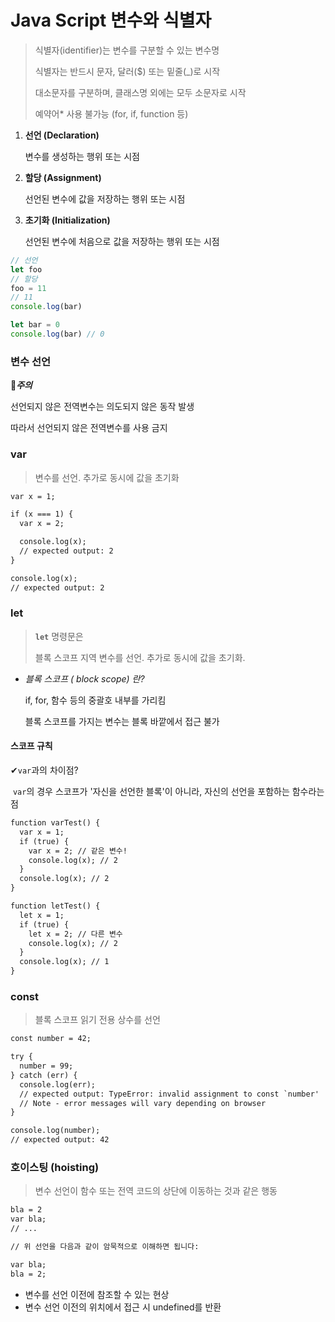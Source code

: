 # Java Script 변수와 식별자



> 식별자(identifier)는 변수를 구분할 수 있는 변수명
>
> 식별자는 반드시 문자, 달러($) 또는 밑줄(_)로 시작
>
> 대소문자를 구분하며, 클래스명 외에는 모두 소문자로 시작
>
> 예약어* 사용 불가능 (for, if, function 등)



1. __선언 (Declaration)__

   변수를 생성하는 행위 또는 시점

2. __할당 (Assignment)__

   선언된 변수에 값을 저장하는 행위 또는 시점

3. __초기화 (Initialization)__

   선언된 변수에 처음으로 값을 저장하는 행위 또는 시점

```js
// 선언
let foo
// 할당
foo = 11
// 11
console.log(bar)

let bar = 0
console.log(bar) // 0
```



### 변수 선언

👀___주의___

선언되지 않은 전역변수는 의도되지 않은 동작 발생

따라서 선언되지 않은 전역변수를 사용 금지

### var

> 변수를 선언. 추가로 동시에 값을 초기화



```html
var x = 1;

if (x === 1) {
  var x = 2;

  console.log(x);
  // expected output: 2
}

console.log(x);
// expected output: 2
```



### let

> **`let`** 명령문은 
>
> 블록 스코프 지역 변수를 선언. 추가로 동시에 값을 초기화.

- _블록 스코프 ( block scope) 란?_

  if, for, 함수 등의 중괄호 내부를 가리킴

  블록 스코프를 가지는 변수는 블록 바깥에서 접근 불가

  

#### 스코프 규칙

✔`var`과의 차이점?

​	 `var`의 경우 스코프가 '자신을 선언한 블록'이 아니라, 자신의 선언을 포함하는 함수라는 점

```html
function varTest() {
  var x = 1;
  if (true) {
    var x = 2; // 같은 변수!
    console.log(x); // 2
  }
  console.log(x); // 2
}

function letTest() {
  let x = 1;
  if (true) {
    let x = 2; // 다른 변수
    console.log(x); // 2
  }
  console.log(x); // 1
}
```



### const

> 블록 스코프 읽기 전용 상수를 선언



```html
const number = 42;

try {
  number = 99;
} catch (err) {
  console.log(err);
  // expected output: TypeError: invalid assignment to const `number'
  // Note - error messages will vary depending on browser
}

console.log(number);
// expected output: 42
```



### 호이스팅  (hoisting)

> 변수 선언이 함수 또는 전역 코드의 상단에 이동하는 것과 같은 행동



```html
bla = 2
var bla;
// ...

// 위 선언을 다음과 같이 암묵적으로 이해하면 됩니다:

var bla;
bla = 2;
```



- 변수를 선언 이전에 참조할 수 있는 현상
- 변수 선언 이전의 위치에서 접근 시 undefined를 반환

